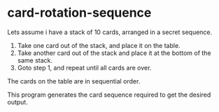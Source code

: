 # card-rotation-sequence


Lets assume i have a stack of 10 cards, arranged in a secret sequence.

1. Take one card out of the stack, and place it on the table.
2. Take another card out of the stack and place it at the bottom of the same stack.
3. Goto step 1, and repeat until all cards are over.

The cards on the table are in sequential order.

This program generates the card sequence required to get the desired output.
